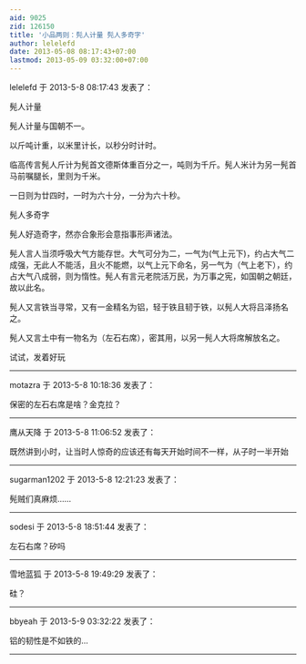 ```yaml
---
aid: 9025
zid: 126150
title: '小品两则：髡人计量 髡人多奇字'
author: lelelefd
date: 2013-05-08 08:17:43+07:00
lastmod: 2013-05-09 03:32:00+07:00
---
```


lelelefd 于 2013-5-8 08:17:43 发表了：

髡人计量

髡人计量与国朝不一。

以斤吨计重，以米里计长，以秒分时计时。

临高传言髡人斤计为髡首文德斯体重百分之一，吨则为千斤。髡人米计为另一髡首马前嘱腿长，里则为千米。

一日则为廿四时，一时为六十分，一分为六十秒。

髡人多奇字

髡人好造奇字，然亦合象形会意指事形声诸法。

髡人言人当须呼吸大气方能存世。大气可分为二，一气为(气上元下)，约占大气二成强，无此人不能活，且火不能燃，以气上元下命名，另一气为（气上老下），约占大气八成弱，则为惰性。髡人有言元老院活万民，为万事之宪，如国朝之朝廷，故以此名。

髡人又言铁当寻常，又有一金精名为铝，轻于铁且韧于铁，以髡人大将吕泽扬名之。

髡人又言土中有一物名为（左石右席），密其用，以另一髡人大将席解放名之。

试试，发着好玩

---------

motazra 于 2013-5-8 10:18:36 发表了：

保密的左石右席是啥？金克拉？

---------

鹰从天降 于 2013-5-8 11:06:52 发表了：

既然讲到小时，让当时人惊奇的应该还有每天开始时间不一样，从子时一半开始

---------

sugarman1202 于 2013-5-8 12:21:23 发表了：

髡贼们真麻烦……

---------

sodesi 于 2013-5-8 18:51:44 发表了：

左石右席？矽吗

---------

雪地蓝狐 于 2013-5-8 19:49:29 发表了：

硅？

---------

bbyeah 于 2013-5-9 03:32:22 发表了：

铝的韧性是不如铁的...

---------

